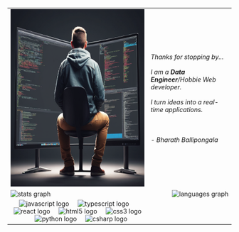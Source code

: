 <table>
	<td>  
		<div align="left" >
			  <img src="https://github.com/ballipongala/ballipongala/blob/main/.github/workflows/Create%20a%20image%20%2063be9301-d430-4969-9726-2d149a0ba6c0.png?raw=true" height="400" alt="developer"/>
		</div>
	</td>
	<td>  
		<div height="800" width="300" align="left" >
			<em>Thanks for stopping by...</em>
			<br><br><em>I am a <strong>Data Engineer</strong>/Hobbie Web developer.<em>
			<br><br><em>I turn ideas into a real-time applications.<em>
			<br><br><br><br>
				   <ledgend> - Bharath Ballipongala</ledgend>
			<tr>
				<td>
					<div align="left" height=150>
						<img src="https://github-readme-stats.vercel.app/api?username=ballipongala&hide_title=false&hide_rank=false&show_icons=true&include_all_commits=true&count_private=true&disable_animations=false&theme=dracula&locale=en&hide_border=false"  height="150" alt="stats graph"  />
					</div>
				</td>
				<td>
					<div align = "right" height=150>    
					  <img src="https://github-readme-stats.vercel.app/api/top-langs?username=ballipongala&locale=en&hide_title=false&layout=compact&card_width=320&langs_count=5&theme=dracula&hide_border=false" height="150" alt="languages graph"  />
					</div>
				</td>
			</tr>
		</div>
	</td>
	<td>
		<div align="center">
			<img src="https://cdn.jsdelivr.net/gh/devicons/devicon/icons/javascript/javascript-original.svg" height="30" alt="javascript logo"  />
			<img width="12" />
			<img src="https://cdn.jsdelivr.net/gh/devicons/devicon/icons/typescript/typescript-original.svg" height="30" alt="typescript logo"  />
			<img width="12" />
			<img src="https://cdn.jsdelivr.net/gh/devicons/devicon/icons/react/react-original.svg" height="30" alt="react logo"  />
			<img width="12" />
			<img src="https://cdn.jsdelivr.net/gh/devicons/devicon/icons/html5/html5-original.svg" height="30" alt="html5 logo"  />
			<img width="12" />
			<img src="https://cdn.jsdelivr.net/gh/devicons/devicon/icons/css3/css3-original.svg" height="30" alt="css3 logo"  />
			<img width="12" />
			<img src="https://cdn.jsdelivr.net/gh/devicons/devicon/icons/python/python-original.svg" height="30" alt="python logo"  />
			<img width="12" />
			<img src="https://cdn.jsdelivr.net/gh/devicons/devicon/icons/csharp/csharp-original.svg" height="30" alt="csharp logo"  />
		</div>
	</td>
</table>
